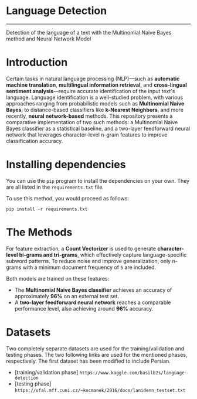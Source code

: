 # Language Detection
-----
Detection of the language of a text with the Multinomial Naive Bayes method and Neural Network Model 

# Introduction 
Certain tasks in natural language processing (NLP)—such as **automatic machine translation**, **multilingual information retrieval**, and **cross-lingual sentiment analysis**—require accurate identification of the input text's language. Language identification is a well-studied problem, with various approaches ranging from probabilistic models such as **Multinomial Naive Bayes**, to distance-based classifiers like **k-Nearest Neighbors**, and more recently, **neural network-based** methods.
This repository presents a comparative implementation of two such methods: a Multinomial Naive Bayes classifier as a statistical baseline, and a two-layer feedforward neural network that leverages character-level n-gram features to improve classification accuracy. 

# Installing dependencies
You can use the `pip` program to install the dependencies on your own. They are all listed in the `requirements.txt` file.

To use this method, you would proceed as follows:

```
pip install -r requirements.txt
```

# The Methods
For feature extraction, a **Count Vectorizer** is used to generate **character-level bi-grams and tri-grams**, 
which effectively capture language-specific subword patterns. 
To reduce noise and improve generalization, only n-grams with a minimum document frequency of `5` are included.

Both models are trained on these features:
- The **Multinomial Naive Bayes classifier** achieves an accuracy of approximately **96%** on an external test set.
- A **two-layer feedforward neural network** reaches a comparable performance level, also achieving around **96%** accuracy.
  
# Datasets
Two completely separate datasets are used for the training/validation and testing phases. 
The two following links are used for the mentioned phases, respectively. The first dataset has been modified to include Persian.

* [training/validation phase] `https://www.kaggle.com/basilb2s/language-detection`
* [testing phase] `https://ufal.mff.cuni.cz/~kocmanek/2016/docs/lanidenn_testset.txt`
